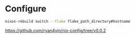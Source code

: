# Configure

```bash
nixos-rebuild switch --flake flake_path_directory#hostname
```

https://github.com/ryan4yin/nix-config/tree/v0.0.2
